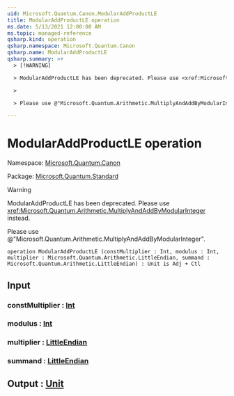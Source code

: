 ```yaml
---
uid: Microsoft.Quantum.Canon.ModularAddProductLE
title: ModularAddProductLE operation
ms.date: 5/13/2021 12:00:00 AM
ms.topic: managed-reference
qsharp.kind: operation
qsharp.namespace: Microsoft.Quantum.Canon
qsharp.name: ModularAddProductLE
qsharp.summary: >+
  > [!WARNING]

  > ModularAddProductLE has been deprecated. Please use <xref:Microsoft.Quantum.Arithmetic.MultiplyAndAddByModularInteger> instead.

  >

  > Please use @"Microsoft.Quantum.Arithmetic.MultiplyAndAddByModularInteger".

---
```


# ModularAddProductLE operation

Namespace: [Microsoft.Quantum.Canon](xref:Microsoft.Quantum.Canon)

Package: [Microsoft.Quantum.Standard](https://nuget.org/packages/Microsoft.Quantum.Standard)


> [!WARNING]
> ModularAddProductLE has been deprecated. Please use <xref:Microsoft.Quantum.Arithmetic.MultiplyAndAddByModularInteger> instead.
>
> Please use @"Microsoft.Quantum.Arithmetic.MultiplyAndAddByModularInteger".



```qsharp
operation ModularAddProductLE (constMultiplier : Int, modulus : Int, multiplier : Microsoft.Quantum.Arithmetic.LittleEndian, summand : Microsoft.Quantum.Arithmetic.LittleEndian) : Unit is Adj + Ctl
```


## Input

### constMultiplier : [Int](xref:microsoft.quantum.qsharp.valueliterals#int-literals)




### modulus : [Int](xref:microsoft.quantum.qsharp.valueliterals#int-literals)




### multiplier : [LittleEndian](xref:Microsoft.Quantum.Arithmetic.LittleEndian)




### summand : [LittleEndian](xref:Microsoft.Quantum.Arithmetic.LittleEndian)





## Output : [Unit](xref:microsoft.quantum.qsharp.valueliterals#unit-literal)

